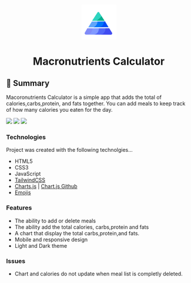 <p align="center">
    <img src="img/macrologo.png" alt="" width="95px">
</p>
<h1 align="center">Macronutrients Calculator</h1>

## 📝 Summary 

Macoronutrients Calculator is a simple app that adds the total of calories,carbs,protein, and fats together. You can add meals to keep track of how many calories you eaten for the day.

<img src="https://img.shields.io/github/last-commit/amchatman/calorie-caculator?color=blue&style=flat">
<img src="https://img.shields.io/badge/TailwindCSS-v3.3.2-blue">
<img src="https://img.shields.io/badge/cdnjs-v4.2.1-blue">

### Technologies
Project was created with the following technolgies...
- HTML5
- CSS3
- JavaScript
- <a href="https://tailwindcss.com/">TailwindCSS</a>
- <a href="https://www.chartjs.org/">Charts.js</a> | <a href="https://github.com/chartjs/Chart.js">Chart.js Github</a>
- <a href="https://emojis.github.io/">Emojis</a>

### Features
- The ability to add or delete meals
- The ability add the total calories, carbs,protein and fats
- A chart that display the total carbs,protein,and fats.
- Mobile and responsive design
- Light and Dark theme

### Issues
- Chart and calories do not update when meal list is completly deleted.